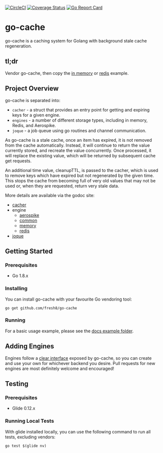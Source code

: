 [![CircleCI](https://circleci.com/gh/fresh8/go-cache.svg?style=svg)](https://circleci.com/gh/fresh8/go-cache)
[![Coverage Status](https://coveralls.io/repos/github/fresh8/go-cache/badge.svg)](https://coveralls.io/github/fresh8/go-cache)
[![Go Report Card](https://goreportcard.com/badge/github.com/fresh8/go-cache)](https://goreportcard.com/report/github.com/fresh8/go-cache)

# go-cache

go-cache is a caching system for Golang with background stale cache regeneration.

## tl;dr

Vendor go-cache, then copy the [in memory](docs/example/memory) or [redis](docs/example/redis) example.

## Project Overview

go-cache is separated into:
* `cacher` - a struct that provides an entry point for getting and expiring keys for a given engine.
* `engines` - a number of different storage types, including in memory, Redis, and Aerospike.
* `joque` - a job queue using go routines and channel communication.

As go-cache is a stale cache, once an item has expired, it is not removed from the cache automatically. Instead, it will
continue to return the value currently stored, and recreate the value concurrently. Once processed, it will replace the
existing value, which will be returned by subsequent cache get requests.

An additional time value, cleanupTTL, is passed to the cacher, which is used to remove keys which have expired but not
regenerated by the given time. This stops the cache from becoming full of very old values that may not be used or, when
they are requested, return very stale data.

More details are available via the godoc site:

* [cacher](https://godoc.org/github.com/fresh8/go-cache/cacher)
* engine
  * [aerospike](https://godoc.org/github.com/fresh8/go-cache/engine/aerospike)
  * [common](https://godoc.org/github.com/fresh8/go-cache/engine/common)
  * [memory](https://godoc.org/github.com/fresh8/go-cache/engine/memory)
  * [redis](https://godoc.org/github.com/fresh8/go-cache/engine/redis)
* [joque](https://godoc.org/github.com/fresh8/go-cache/joque)

## Getting Started

### Prerequisites

* Go 1.8.x

### Installing

You can install go-cache with your favourite Go vendoring tool:

```
go get github.com/fresh8/go-cache
```

### Running

For a basic usage example, please see the [docs example folder](docs/example).

## Adding Engines

Engines follow a [clear interface](https://godoc.org/github.com/fresh8/go-cache/engine/common#Engine) exposed by
go-cache, so you can create and use your own for whichever backend you desire. Pull requests for new engines are most
definitely welcome and encouraged!

## Testing

### Prerequisites

* Glide 0.12.x

### Running Local Tests

With glide installed locally, you can use the following command to run all tests, excluding vendors:

```
go test $(glide nv)
```
